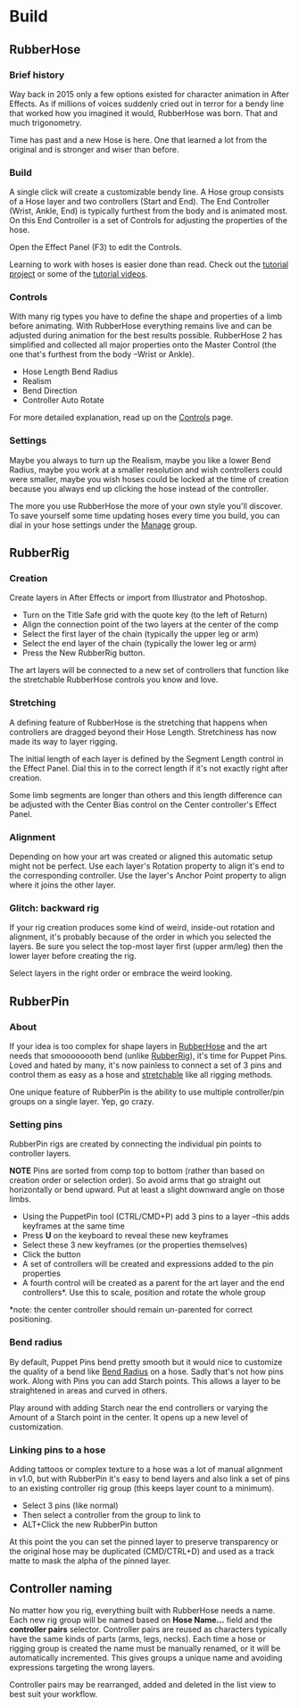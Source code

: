 # Build

<Screenshot 
    url="/rubberhose2/build-buttons.png" 
    alt="RH2 build buttons"
    width="800px" />

## RubberHose

<Screenshot 
    url="/rubberhose2/build-hose.gif" 
    alt="RH2 build buttons"
    width="500px" 
    center />


### Brief history
Way back in 2015 only a few options existed for character animation in After Effects. As if millions of voices suddenly cried out in terror for a  bendy line that worked how you imagined it would, RubberHose was born. That and much trigonometry. 

Time has past and a new Hose is here. One that learned a lot from the original and is stronger and wiser than before. 

### Build
A single click will create a customizable bendy line. A Hose group consists of a Hose layer and two controllers (Start and End). The End Controller (Wrist, Ankle, End) is typically furthest from the body and is animated most. On this End Controller is a set of Controls for adjusting the properties of the hose.

Open the Effect Panel (F3) to edit the Controls. 

Learning to work with hoses is easier done than read. Check out the [tutorial project](/rubberhose#tutorial-project) or some of the [tutorial videos](/rubberhose/tutorials).

### Controls
With many rig types you have to define the shape and properties of a limb before animating. With RubberHose everything remains live and can be adjusted during animation for the best results possible. RubberHose 2 has simplified and collected all major properties onto the Master Control (the one that's furthest from the body –Wrist or Ankle).

- Hose Length
Bend Radius
- Realism
- Bend Direction
- Controller Auto Rotate
  
For more detailed explanation, read up on the [Controls]() page.

### Settings
Maybe you always to turn up the Realism, maybe you like a lower Bend Radius, maybe you work at a smaller resolution and wish controllers could were smaller, maybe you wish hoses could be locked at the time of creation because you always end up clicking the hose instead of the controller. 

The more you use RubberHose the more of your own style you'll discover. To save yourself some time updating hoses every time you build, you can dial in your hose settings under the [Manage]() group.



## RubberRig
<Screenshot 
    url="/rubberhose2/build-rig.gif" 
    alt="RH2 build RubberRig"
    width="500px" 
    center />

### Creation

Create layers in After Effects or import from Illustrator and Photoshop.

- Turn on the Title Safe grid with the quote key (to the left of Return)
- Align the connection point of the two layers at the center of the comp
- Select the first layer of the chain (typically the upper leg or arm) 
- Select the end layer of the chain (typically the lower leg or arm)
- Press the New RubberRig button.
  
The art layers will be connected to a new set of controllers that function like the stretchable RubberHose controls you know and love. 

<Screenshot 
    url="/rubberhose2/build-rig-stretch.gif" 
    alt="Stretch RubberRig"
    width="400px" 
    left />

### Stretching
A defining feature of RubberHose is the stretching that happens when controllers are dragged beyond their Hose Length. Stretchiness has now made its way to layer rigging. 

The initial length of each layer is defined by the Segment Length control in the Effect Panel. Dial this in to the correct length if it's not exactly right after creation.

Some limb segments are longer than others and this length difference can be adjusted with the Center Bias control on the Center controller's Effect Panel.

<Screenshot 
    url="/rubberhose2/build-rig-alignment.gif" 
    alt="Align RubberRig"
    width="400px" 
    left />

### Alignment
Depending on how your art was created or aligned this automatic setup might not be perfect. Use each layer's Rotation property to align it's end to the corresponding controller. Use the layer's Anchor Point property to align where it joins the other layer.

<Screenshot 
    url="/rubberhose2/build-rig-backward.gif" 
    alt="Backward RubberRig"
    width="400px" 
    left />

### Glitch: backward rig
If your rig creation produces some kind of weird, inside-out rotation and alignment, it's probably because of the order in which you selected the layers. Be sure you select the top-most layer first (upper arm/leg) then the lower layer before creating the rig. 

Select layers in the right order or embrace the weird looking.


## RubberPin

<Screenshot 
    url="/rubberhose2/build-pin.gif" 
    alt="RH2 build RubberPin"
    width="500px" 
    center />

### About
If your idea is too complex for shape layers in [RubberHose](#rubberhose) and the art needs that smoooooooth bend (unlike [RubberRig](#rubberrig)), it's time for Puppet Pins. Loved and hated by many, it's now painless to connect a set of 3 pins and control them as easy as a hose and [stretchable](#stretching) like all rigging methods. 

One unique feature of RubberPin is the ability to use multiple controller/pin groups on a single layer. Yep, go crazy.


### Setting pins

<Screenshot 
    url="/rubberhose2/build-pin-create.gif" 
    alt="Build RubberPin"
    width="400px" 
    right />

RubberPin rigs are created by connecting the individual pin points to controller layers.

**NOTE** Pins are sorted from comp top to bottom (rather than based on creation order or selection order). So avoid arms that go straight out horizontally or bend upward. Put at least a slight downward angle on those limbs. 

- Using the PuppetPin tool (CTRL/CMD+P) add 3 pins to a layer –this adds keyframes at the same time
- Press **U** on the keyboard to reveal these new keyframes
- Select these 3 new keyframes (or the properties themselves)
- Click the button
- A set of controllers will be created and expressions added to the pin properties
- A fourth control will be created as a parent for the art layer and the end controllers*. Use this to scale, position and rotate the whole group

*note: the center controller should remain un-parented for correct positioning.



### Bend radius

<Screenshot 
    url="/rubberhose2/build-pin-starch.gif" 
    alt="RubberPin starch"
    width="400px" 
    right />

By default, Puppet Pins bend pretty smooth but it would nice to customize the quality of a bend like [Bend Radius]() on a hose. Sadly that's not how pins work. Along with Pins you can add Starch points. This allows a layer to be straightened in areas and curved in others. 

Play around with adding Starch near the end controllers or varying the Amount of a Starch point in the center. It opens up a new level of customization. 



### Linking pins to a hose

<Screenshot 
    url="/rubberhose2/build-pin-overlay.gif" 
    alt="RubberPin linked to hose"
    width="400px" 
    right />

Adding tattoos or complex texture to a hose was a lot of manual alignment in v1.0, but with RubberPin it's easy to bend layers and also link a set of pins to an existing controller rig group (this keeps layer count to a minimum).

- Select 3 pins (like normal)
- Then select a controller from the group to link to
- ALT+Click the new RubberPin button

At this point the you can set the pinned layer to preserve transparency or the original hose may be duplicated (CMD/CTRL+D) and used as a track matte to mask the alpha of the pinned layer.


## Controller naming

<Screenshot 
    url="/rubberhose2/build-naming.png" 
    alt="Controller naming"
    width="400px" 
    center />

No matter how you rig, everything built with RubberHose needs a name. Each new rig group will be named based on **Hose Name…** field and the **controller pairs** selector. Controller pairs are reused as characters typically have the same kinds of parts (arms, legs, necks).
Each time a hose or rigging group is created the name must be manually renamed, or it will be automatically incremented. This gives groups a unique name and avoiding expressions targeting the wrong layers.

Controller pairs may be rearranged, added and deleted in the list view to best suit your workflow. 